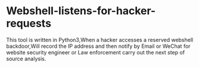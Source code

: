 # Webshell-listens-for-hacker-requests
This tool is written in Python3,When a hacker accesses a reserved webshell backdoor,Will record the IP address and then notify by Email or WeChat for website security engineer or Law enforcement carry out the next step of source analysis.
